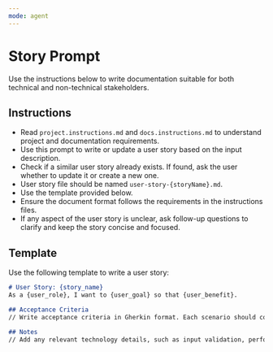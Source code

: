 ```yaml
---
mode: agent
---
```


# Story Prompt

Use the instructions below to write documentation suitable for both technical and non-technical stakeholders.

## Instructions

- Read `project.instructions.md` and `docs.instructions.md` to understand project and documentation requirements.
- Use this prompt to write or update a user story based on the input description.
- Check if a similar user story already exists. If found, ask the user whether to update it or create a new one.
- User story file should be named `user-story-{storyName}.md`.
- Use the template provided below.
- Ensure the document format follows the requirements in the instructions files.
- If any aspect of the user story is unclear, ask follow-up questions to clarify and keep the story concise and focused.

## Template

Use the following template to write a user story:

```markdown
# User Story: {story_name}
As a {user_role}, I want to {user_goal} so that {user_benefit}.

## Acceptance Criteria
// Write acceptance criteria in Gherkin format. Each scenario should cover a specific aspect of the story.

## Notes
// Add any relevant technology details, such as input validation, performance considerations, edge cases, etc.
```